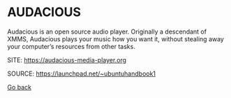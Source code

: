 # AUDACIOUS

 Audacious is an open source audio player. Originally 
 a descendant of XMMS, Audacious plays your music how 
 you want it, without stealing away your computer’s 
 resources from other tasks.
 
 SITE: https://audacious-media-player.org

 SOURCE: https://launchpad.net/~ubuntuhandbook1

 [Go back](https://portable-linux-apps.github.io/apps.html)
